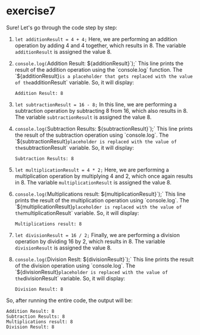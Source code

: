 # exercise7
Sure! Let's go through the code step by step:

1. `let additionResult = 4 + 4;`
   Here, we are performing an addition operation by adding 4 and 4 together, which results in 8. The variable `additionResult` is assigned the value 8.

2. `console.log(`Addition Result: ${additionResult}`);`
   This line prints the result of the addition operation using the `console.log` function. The `${additionResult}` is a placeholder that gets replaced with the value of the `additionResult` variable. So, it will display:
   ```
   Addition Result: 8
   ```

3. `let subtractionResult = 16 - 8;`
   In this line, we are performing a subtraction operation by subtracting 8 from 16, which also results in 8. The variable `subtractionResult` is assigned the value 8.

4. `console.log(`Subtraction Results: ${subtractionResult}`);`
   This line prints the result of the subtraction operation using `console.log`. The `${subtractionResult}` placeholder is replaced with the value of the `subtractionResult` variable. So, it will display:
   ```
   Subtraction Results: 8
   ```

5. `let multiplicationResult = 4 * 2;`
   Here, we are performing a multiplication operation by multiplying 4 and 2, which once again results in 8. The variable `multiplicationResult` is assigned the value 8.

6. `console.log(`Multiplications result: ${multiplicationResult}`);`
   This line prints the result of the multiplication operation using `console.log`. The `${multiplicationResult}` placeholder is replaced with the value of the `multiplicationResult` variable. So, it will display:
   ```
   Multiplications result: 8
   ```

7. `let divisionResult = 16 / 2;`
   Finally, we are performing a division operation by dividing 16 by 2, which results in 8. The variable `divisionResult` is assigned the value 8.

8. `console.log(`Division Reslt: ${divisionResult}`);`
   This line prints the result of the division operation using `console.log`. The `${divisionResult}` placeholder is replaced with the value of the `divisionResult` variable. So, it will display:
   ```
   Division Result: 8
   ```

So, after running the entire code, the output will be:
```
Addition Result: 8
Subtraction Results: 8
Multiplications result: 8
Division Result: 8
```
